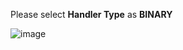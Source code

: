 Please select **Handler Type** as **BINARY**

![image](https://img.tbqa.cloud/user-guide/integrations/udp/handler-configuration-binary.png)
